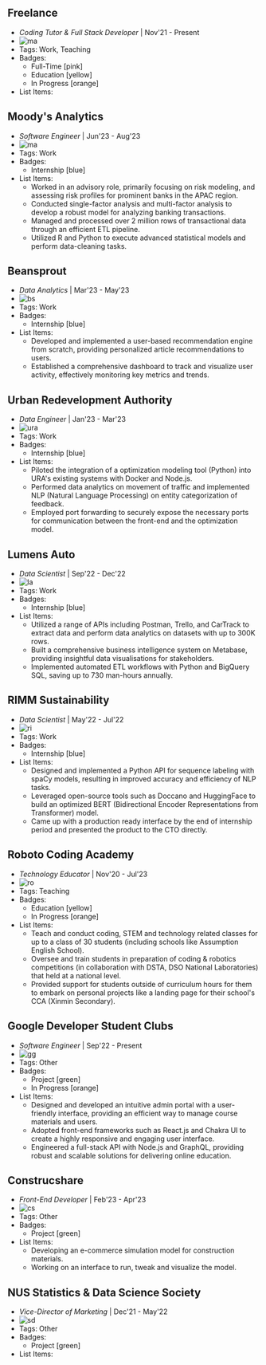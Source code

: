 ## Freelance
- *Coding Tutor & Full Stack Developer* | Nov'21 - Present
- ![ma](../assets/duck.png)
- Tags: Work, Teaching
- Badges:
  - Full-Time [pink]
  - Education [yellow]
  - In Progress [orange]
- List Items:

## Moody's Analytics
- *Software Engineer* | Jun'23 - Aug'23
- ![ma](../assets/ma.jpeg)
- Tags: Work
- Badges:
  - Internship [blue]
- List Items:
  - Worked in an advisory role, primarily focusing on risk modeling, and assessing risk profiles for prominent banks in the APAC region.
  - Conducted single-factor analysis and multi-factor analysis to develop a robust model for analyzing banking transactions.
  - Managed and processed over 2 million rows of transactional data through an efficient ETL pipeline.
  - Utilized R and Python to execute advanced statistical models and perform data-cleaning tasks.

## Beansprout
- *Data Analytics* | Mar'23 - May'23
- ![bs](../assets/bs.jpeg)
- Tags: Work
- Badges:
  - Internship [blue]
- List Items:
  - Developed and implemented a user-based recommendation engine from scratch, providing personalized article recommendations to users.
  - Established a comprehensive dashboard to track and visualize user activity, effectively monitoring key metrics and trends.

## Urban Redevelopment Authority
- *Data Engineer* | Jan'23 - Mar'23
- ![ura](../assets/ura.png)
- Tags: Work
- Badges:
  - Internship [blue]
- List Items:
  - Piloted the integration of a optimization modeling tool (Python) into URA's existing systems with Docker and Node.js.
  - Performed data analytics on movement of traffic and implemented NLP (Natural Language Processing) on entity categorization of feedback.
  - Employed port forwarding to securely expose the necessary ports for communication between the front-end and the optimization model.

## Lumens Auto
- *Data Scientist* | Sep'22 - Dec'22
- ![la](../assets/la.jpeg)
- Tags: Work
- Badges:
  - Internship [blue]
- List Items:
  - Utilized a range of APIs including Postman, Trello, and CarTrack to extract data and perform data analytics on datasets with up to 300K rows.
  - Built a comprehensive business intelligence system on Metabase, providing insightful data visualisations for stakeholders.
  - Implemented automated ETL workflows with Python and BigQuery SQL, saving up to 730 man-hours annually.

## RIMM Sustainability
- *Data Scientist* | May'22 - Jul'22
- ![ri](../assets/ri.png)
- Tags: Work
- Badges:
  - Internship [blue]
- List Items:
  - Designed and implemented a Python API for sequence labeling with spaCy models, resulting in improved accuracy and efficiency of NLP tasks.
  - Leveraged open-source tools such as Doccano and HuggingFace to build an optimized BERT (Bidirectional Encoder Representations from Transformer) model.
  - Came up with a production ready interface by the end of internship period and presented the product to the CTO directly.

## Roboto Coding Academy
- *Technology Educator* | Nov'20 - Jul'23
- ![ro](../assets/ro.png)
- Tags: Teaching
- Badges:
  - Education [yellow]
  - In Progress [orange]
- List Items:
  - Teach and conduct coding, STEM and technology related classes for up to a class of 30 students (including schools like Assumption English School).
  - Oversee and train students in preparation of coding & robotics competitions (in collaboration with DSTA, DSO National Laboratories) that held at a national level.
  - Provided support for students outside of curriculum hours for them to embark on personal projects like a landing page for their school's CCA (Xinmin Secondary).

## Google Developer Student Clubs
- *Software Engineer* | Sep'22 - Present
- ![gg](../assets/gg.png)
- Tags: Other
- Badges:
  - Project [green]
  - In Progress [orange]
- List Items:
  - Designed and developed an intuitive admin portal with a user-friendly interface, providing an efficient way to manage course materials and users.
  - Adopted front-end frameworks such as React.js and Chakra UI to create a highly responsive and engaging user interface.
  - Engineered a full-stack API with Node.js and GraphQL, providing robust and scalable solutions for delivering online education.

## Construcshare
- *Front-End Developer* | Feb'23 - Apr'23
- ![cs](../assets/cs.jpeg)
- Tags: Other
- Badges:
  - Project [green]
- List Items:
  - Developing an e-commerce simulation model for construction materials.
  - Working on an interface to run, tweak and visualize the model.

## NUS Statistics & Data Science Society
- *Vice-Director of Marketing* | Dec'21 - May'22
- ![sd](../assets/sd.jpeg)
- Tags: Other
- Badges:
  - Project [green]
- List Items:
